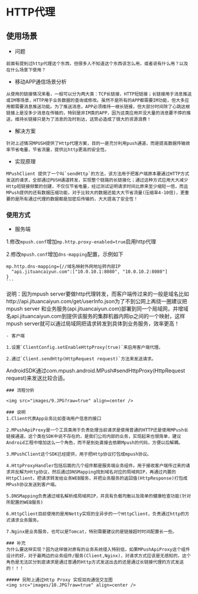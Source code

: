 # HTTP代理
## 使用场景
- 问题
```
前面有提到过http代理这个东西，但很多人不知道这个东西该怎么用，或者说有什么用？以及在什么场景下使用？
```
- 移动APP通信场景分析
```
从使用的链接情况来看，一般可以分为两大类：TCP长链接，HTTP短链接；长链接用于消息推送或IM等场景，HTTP用于业务数据的查询或修改。虽然不是所有的APP都需要IM功能，但大多应用都需要消息推送功能。为了推送消息，APP必须维持一根长链接，但大部分时间除了心跳这根链接上是没多少消息在传输的，特别是非IM类的APP，因为这类应用并没大量的消息要不停的推送，维持长链接只是为了消息的及时到达，这势必造成了很大的资源浪费！
```
- 解决方案
```
针对上述情况MPUSH提供了Http代理方案，目的一是充分利用push通道，而是提高数据传输效率节省电量，节省流量，提供比http更高的安全性。
```
- 实现原理
```
MPushClient 提供了一个叫`sendHttp`的方法，该方法用于把客户端原本要通过HTTP方式发送的请求，全部通过PUSH通道转发，实现整个链路的长链接化；通过这种方式应用大大减少Http短链接频繁的创建，不仅仅节省电量，经过测试证明请求时间比原来至少缩短一倍，而且MPush提供的还有数据压缩功能，对于比较大的数据还能大大节省流量(压缩率4-10倍)，更重要的是所有通过代理的数据都是加密后传输的，大大提高了安全性！
```
### 使用方式
- 服务端

1.修改`mpush.conf`增加`mp.http.proxy-enabled=true`启用http代理

2.修改`mpush.conf`增加`dns-mapping`配置，示例如下
```
mp.http.dns-mapping={//域名映射外网地址转内部IP
  "api.jituancaiyun.com":["10.0.10.1:8080", "10.0.10.2:8080"]
}
​```
```
说明：因为mpush server要做http代理转发，而客户端传过来的一般是域名比如http://api.jituancaiyun.com/get/userInfo.json为了不到公网上再绕一圈建议把mpush server 和业务服务(api.jituancaiyun.com)部署到同一个局域网，并增域名api.jituancaiyun.com到提供该服务的集群机器内网ip之间的一个映射，这样mpush server就可以通过局域网把请求转发到具体到业务服务，效率更高！
```
- 客户端

1.设置`ClientConfig.setEnableHttpProxy(true)`来启用客户端代理。

2.通过`Client.sendHttp(HttpRequest request)`方法来发送请求。
```
AndroidSDK通过com.mpush.android.MPush#sendHttpProxy(HttpRequest request)来发送比较合适。
```
### 流程分析

<img src="images/9.JPG?raw=true" align=center />

### 说明
1.Client代表App业务比如查询用户信息的接口

2.MPushApiProxy是一个工具类用于负责处理当前请求是使用普通的HTTP还是使用MPush长链接通道，这个类在SDK中说不存在的，是我们公司内部的业务，实现起来也很简单，建议Android工程中增加这么一个角色，而不是到处直接去依赖Mpush的代码，方便以后解耦。

3.MPushClient这个SDK已经提供，用于把Http协议打包成mpush协议。

4.HttpProxyHandler包括后面的几个组件都是服务端业务组件。用于接收客户端传过来的请求并反解为Http协议，然后通过DNSMapping找到域名对应的局域网IP，再通过内置的HttpClient，把请求转发给业务WEB服务，并把业务服务的返回值(HttpResponse)打包成MPush协议发送到客户端。

5.DNSMapping负责通过域名解析成局域网IP，并具有负载均衡以及简单的健康检查功能(针对所配置的WEB服务)

6.HttpClient目前使用的是用Netty实现的全异步的一个HttpClient，负责通过http的方式请求业务服务。

7.Nginx是业务服务，也可以是Tomcat，特别需要建议的是链接超时时间配置长一些。

### 补充
为什么要这样实现？因为这样做对原有的业务系统侵入特别低，如果MPushApiProxy这个组件设计的好，对于最两边的业务组件/服务(Client,Nginx)，对请求方式应该是无感知的，这个角色是无法区分到底请求是通过普通的Http方式发送出去的还是通过长链接代理的方式发送的！！！

##### 另附上通过Http Proxy 实现双向通信交互图
<img src="images/10.JPG?raw=true" align=center />